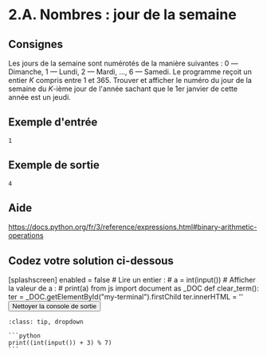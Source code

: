 # 2.A. Nombres : jour de la semaine

## Consignes

Les jours de la semaine sont numérotés de la manière suivantes : 0 —Dimanche, 1 — Lundi, 2 — Mardi, ..., 6 — Samedi. Le programme reçoit un entier _K_ compris entre 1 et 365. Trouver et afficher le numéro du jour de la semaine du _K_-ième jour de l'année sachant que le 1er janvier de cette année est un jeudi.


## Exemple d'entrée

```
1
```

## Exemple de sortie

```
4
```

## Aide

https://docs.python.org/fr/3/reference/expressions.html#binary-arithmetic-operations

## Codez votre solution ci-dessous

<py-config>
    [splashscreen]
        enabled = false
</py-config>
<py-repl>
    # Lire un entier :
# a = int(input())
# Afficher la valeur de a :
# print(a)
</py-repl>
<py-terminal id="my-terminal"></py-terminal>
<py-script>
from js import document as _DOC
def clear_term():
    ter = _DOC.getElementById("my-terminal").firstChild
    ter.innerHTML = ''
</py-script>
<button py-click="clear_term()" id="clear-terminal" class="py-button">Nettoyer la console de sortie</button>


````{admonition} Cliquez ici pour voir la solution
:class: tip, dropdown

```python
print((int(input()) + 3) % 7)
```
````
